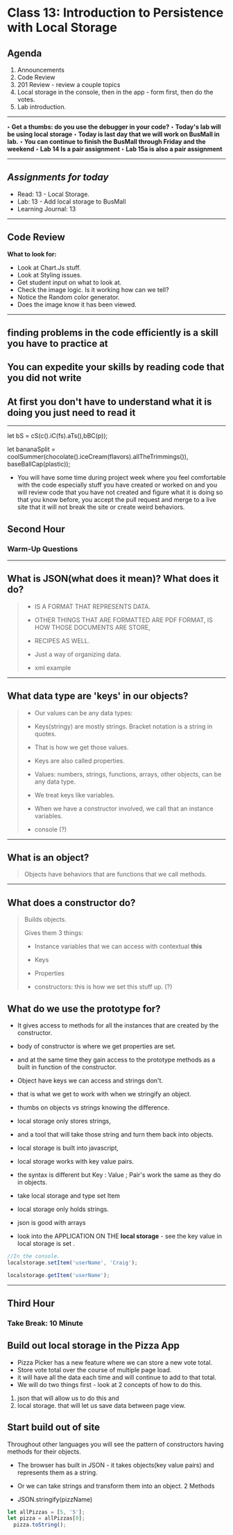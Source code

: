 # Class 13: Introduction to Persistence with Local Storage

## Agenda

1. Announcements
2. Code Review
3. 201 Review - review a couple topics
4. Local storage in the console, then in the app - form first, then do the votes.
5. Lab introduction.

---

**‣ Get a thumbs: do you use the debugger in your code?**
**‣ Today's lab will be using local storage**
**‣ Today is last day that we will work on BusMall in lab.**
**‣ You can continue to finish the BusMall through Friday and the weekend**
**‣ Lab 14 Is a pair assignment**
**‣ Lab 15a is also a pair assignment**

---

## *Assignments for today*

- Read: 13 - Local Storage.
- Lab: 13 - Add local storage to BusMall
- Learning Journal: 13

---

## Code Review

**What to look for:**

- Look at Chart.Js stuff.
- Look at Styling issues.
- Get student input on what to look at.
- Check the image logic. Is it working how can we tell?
- Notice the Random color generator.
- Does the image know it has been viewed.

---

## finding problems in the code efficiently is a skill you have to practice at

## You can expedite your skills by reading code that you did not write

## At first you don't have to understand what it is doing you just need to read it

---

let bS = cS(c().iC(fs).aTs(),bBC(p));

let bananaSplit = coolSummer(chocolate().iceCream(flavors).allTheTrimmings()), baseBallCap(plastic));

- You will have some time during project week where you feel comfortable with the
code especially stuff you have created or worked on and you will review code
that you have not created and figure what it is doing so that you know before,
you accept the pull request and merge to a live site that it will not
break the site or create weird behaviors.

## Second Hour

### Warm-Up Questions

---

## What is JSON(what does it mean)? What does it do?

> - IS A FORMAT THAT REPRESENTS DATA.
>
> - OTHER THINGS THAT ARE FORMATTED ARE PDF FORMAT, IS HOW THOSE DOCUMENTS ARE STORE,
> - RECIPES AS WELL.
>
> - Just a way of organizing data.
>
> - xml example

---

## What data type are 'keys' in our objects?

> - Our values can be any data types:
>
> - Keys(stringy) are mostly strings. Bracket notation is a string in quotes.
> - That is how we get those values.
>
> - Keys are also called properties.
>
> - Values: numbers, strings, functions, arrays, other objects, can be any data type.
>
> - We treat keys like variables.
>
> - When we have a constructor involved, we call that an instance variables.
>
> - console (?)

---

## What is an object?

> Objects have behaviors that are functions that we call methods.

---

## What does a constructor do?

> Builds objects.
>
> Gives them 3 things:
>
> - Instance variables that we can access with contextual **this**
>
> - Keys
>
> - Properties
>
> - constructors: this is how we set this stuff up. (?)

## What do we use the prototype for?

- It gives access to methods for all the instances that are created by the constructor.
- body of constructor is where we get properties are set.
- and at the same time they gain access to the prototype methods as a built in
  function of the constructor.

- Object have keys we can access and strings don't.
- that is what we get to work with when we stringify an object.
- thumbs on objects vs strings knowing the difference.
- local storage only stores strings,
- and a tool that will take those string and turn them back into objects.
- local storage is built into javascript,
- local storage works with key value pairs.
- the syntax is different but Key : Value ; Pair's work the same as they do in objects.
- take local storage and type set Item
- local storage only holds strings.
- json is good with arrays

- look into the APPLICATION ON THE **local storage** - see the key value in local
  storage is set .

```js
//In the console.
localstorage.setItem('userName', 'Craig');
```

```js
localstorage.getItem('userName');
```

---

## Third Hour

### Take Break: 10 Minute

## Build out local storage in the Pizza App

- Pizza Picker has a new feature where we can store a new vote total.
- Store vote total over the course of multiple page load.
- it will have all the data each time and will continue to add to that total.
- We will do two things first - look at 2 concepts of how to do this.

1. json that will allow us to do this and
2. local storage.  that will let us save data between page view.

## Start build out of site

Throughout other languages you will see the pattern of constructors having methods
for their objects.

- The browser has built in JSON - it takes objects(key value pairs) and represents
 them as a string.
- Or we can take strings and transform them into an object.
2 Methods

- JSON.stringify(pizzName)

```js
let allPizzas = [5, '5'];
let pizza = allPizzas[0];
  pizza.toString();
```

